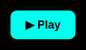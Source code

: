 <!DOCTYPE html>
<html lang="en">
<head>
  <meta charset="UTF-8">
  <title>Panata Lyrics with Music</title>
  <style>
    body {
      background-color: #000;
      color: #00ffee;
      font-family: 'Courier New', monospace;
      font-size: 28px;
      padding: 40px;
      text-align: center;
    }

    #lyrics {
      white-space: pre-wrap;
      border-right: 2px solid #00ffee;
      animation: blink 0.5s infinite;
      margin-top: 30px;
      text-align: left;
    }

    @keyframes blink {
      0%, 100% { border-color: #00ffee; }
      50% { border-color: transparent; }
    }

    button {
      background-color: #00ffee;
      color: #000;
      border: none;
      padding: 12px 24px;
      font-size: 18px;
      cursor: pointer;
      border-radius: 10px;
      font-weight: bold;
      margin-bottom: 20px;
    }

    button:hover {
      background-color: #00ccbb;
    }
  </style>
</head>
<body>

  <button onclick="startMusic()">▶ Play</button>
  <audio id="bgMusic" src="panata.mp3"></audio>

  <div id="lyrics"></div>

  <script>
    const lyrics = `Litrato man natin ay kumupas
Ikaw aking noon, ngayon, at bukas
Kung paboritong kuwento nati'y magwakas
Ay uulitin kong ikuwento bukas
Sa pagdating ay siyang ating
Buong pusong salubungin
'Di man ngayon tulad ng dati
Ang panata ko'y mananatili`;

    const speed = 160; // adjust if needed
    let i = 0;

    function typeLyrics() {
      if (i < lyrics.length) {
        document.getElementById("lyrics").innerHTML += lyrics.charAt(i);
        i++;
        setTimeout(typeLyrics, speed);
      }
    }

    function startMusic() {
      document.getElementById("bgMusic").play();
      typeLyrics();
    }
  </script>

</body>
</html>

